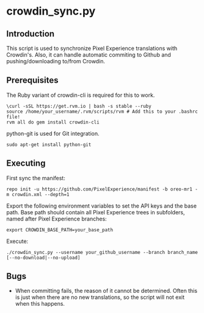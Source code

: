 crowdin_sync.py
==================

Introduction
------------
This script is used to synchronize Pixel Experience translations with Crowdin's. Also, it can handle
automatic commiting to Github and pushing/downloading to/from Crowdin.

Prerequisites
-------------
The Ruby variant of crowdin-cli is required for this to work.

    \curl -sSL https://get.rvm.io | bash -s stable --ruby
    source /home/your_username/.rvm/scripts/rvm # Add this to your .bashrc file!
    rvm all do gem install crowdin-cli

python-git is used for Git integration.

    sudo apt-get install python-git

Executing
---------
First sync the manifest:

```
repo init -u https://github.com/PixelExperience/manifest -b oreo-mr1 -m crowdin.xml --depth=1
```
Export the following environment variables to set the API keys and the base path.
Base path should contain all Pixel Experience trees in subfolders, named after Pixel Experience branches:

    export CROWDIN_BASE_PATH=your_base_path

Execute:

    ./crowdin_sync.py --username your_github_username --branch branch_name [--no-download|--no-upload]

Bugs
----
 - When committing fails, the reason of it cannot be determined. Often this is just when there
   are no new translations, so the script will not exit when this happens.
